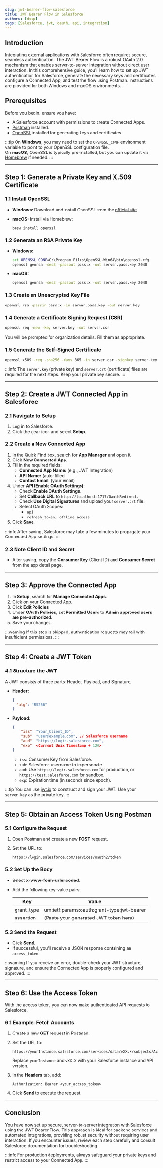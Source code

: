 ```yaml
---
slug: jwt-bearer-flow-salesforce
title: JWT Bearer Flow in Salesforce
authors: [deep]
tags: [Salesforce, jwt, oauth, api, integration]
---
```


## Introduction

Integrating external applications with Salesforce often requires secure, seamless authentication. The JWT Bearer Flow is a robust OAuth 2.0 mechanism that enables server-to-server integration without direct user interaction. In this comprehensive guide, you'll learn how to set up JWT authentication for Salesforce, generate the necessary keys and certificates, configure a Connected App, and test the flow using Postman. Instructions are provided for both Windows and macOS environments.

## <!-- truncate -->

## Prerequisites

Before you begin, ensure you have:

- A Salesforce account with permissions to create Connected Apps.
- [Postman](https://www.postman.com/downloads/) installed.
- [OpenSSL](https://www.openssl.org/) installed for generating keys and certificates.

:::tip
On **Windows**, you may need to set the `OPENSSL_CONF` environment variable to point to your OpenSSL configuration file.  
On **macOS**, OpenSSL is typically pre-installed, but you can update it via [Homebrew](https://brew.sh/) if needed.
:::

---

## Step 1: Generate a Private Key and X.509 Certificate

### 1.1 Install OpenSSL

- **Windows:** Download and install OpenSSL from the [official site](https://slproweb.com/products/Win32OpenSSL.html).
- **macOS:** Install via Homebrew:

  ```bash
  brew install openssl
  ```

### 1.2 Generate an RSA Private Key

- **Windows:**

  ```cmd
  set OPENSSL_CONF=C:\Program Files\OpenSSL-Win64\bin\openssl.cfg
  openssl genrsa -des3 -passout pass:x -out server.pass.key 2048
  ```

- **macOS:**

  ```bash
  openssl genrsa -des3 -passout pass:x -out server.pass.key 2048
  ```

### 1.3 Create an Unencrypted Key File

```bash
openssl rsa -passin pass:x -in server.pass.key -out server.key
```

### 1.4 Generate a Certificate Signing Request (CSR)

```bash
openssl req -new -key server.key -out server.csr
```

You will be prompted for organization details. Fill them as appropriate.

### 1.5 Generate the Self-Signed Certificate

```bash
openssl x509 -req -sha256 -days 365 -in server.csr -signkey server.key -out server.crt
```

:::info
The `server.key` (private key) and `server.crt` (certificate) files are required for the next steps. Keep your private key secure.
:::

---

## Step 2: Create a JWT Connected App in Salesforce

### 2.1 Navigate to Setup

1. Log in to Salesforce.
2. Click the gear icon and select **Setup**.

### 2.2 Create a New Connected App

1. In the Quick Find box, search for **App Manager** and open it.
2. Click **New Connected App**.
3. Fill in the required fields:
   - **Connected App Name:** (e.g., JWT Integration)
   - **API Name:** (auto-filled)
   - **Contact Email:** (your email)
4. Under **API (Enable OAuth Settings)**:
   - Check **Enable OAuth Settings**.
   - Set **Callback URL** to `http://localhost:1717/OauthRedirect`.
   - Check **Use Digital Signatures** and upload your `server.crt` file.
   - Select OAuth Scopes:
     - `api`
     - `refresh_token, offline_access`
5. Click **Save**.

:::info
After saving, Salesforce may take a few minutes to propagate your Connected App settings.
:::

### 2.3 Note Client ID and Secret

- After saving, copy the **Consumer Key** (Client ID) and **Consumer Secret** from the app detail page.

---

## Step 3: Approve the Connected App

1. In **Setup**, search for **Manage Connected Apps**.
2. Click on your Connected App.
3. Click **Edit Policies**.
4. Under **OAuth Policies**, set **Permitted Users** to **Admin approved users are pre-authorized**.
5. Save your changes.

:::warning
If this step is skipped, authentication requests may fail with insufficient permissions.
:::

---

## Step 4: Create a JWT Token

### 4.1 Structure the JWT

A JWT consists of three parts: Header, Payload, and Signature.

- **Header:**

  ```json
  {
  	"alg": "RS256"
  }
  ```

- **Payload:**

  ```json
  {
      "iss": "Your_Client_ID",
      "sub": "user@example.com", // Salesforce username
      "aud": "https://login.salesforce.com",
      "exp": <Current Unix Timestamp + 120>
  }
  ```

  - `iss`: Consumer Key from Salesforce.
  - `sub`: Salesforce username to impersonate.
  - `aud`: Use `https://login.salesforce.com` for production, or `https://test.salesforce.com` for sandbox.
  - `exp`: Expiration time (in seconds since epoch).

:::tip
You can use [jwt.io](https://jwt.io/) to construct and sign your JWT. Use your `server.key` as the private key.
:::

---

## Step 5: Obtain an Access Token Using Postman

### 5.1 Configure the Request

1. Open Postman and create a new **POST** request.
2. Set the URL to:

   ```
   https://login.salesforce.com/services/oauth2/token
   ```

### 5.2 Set Up the Body

- Select **x-www-form-urlencoded**.
- Add the following key-value pairs:

  | Key        | Value                                       |
  | ---------- | ------------------------------------------- |
  | grant_type | urn:ietf:params:oauth:grant-type:jwt-bearer |
  | assertion  | (Paste your generated JWT token here)       |

### 5.3 Send the Request

- Click **Send**.
- If successful, you'll receive a JSON response containing an `access_token`.

:::warning
If you receive an error, double-check your JWT structure, signature, and ensure the Connected App is properly configured and approved.
:::

---

## Step 6: Use the Access Token

With the access token, you can now make authenticated API requests to Salesforce.

### 6.1 Example: Fetch Accounts

1. Create a new **GET** request in Postman.
2. Set the URL to:

   ```
   https://yourInstance.salesforce.com/services/data/vXX.X/sobjects/Account/
   ```

   Replace `yourInstance` and `vXX.X` with your Salesforce instance and API version.

3. In the **Headers** tab, add:

   ```
   Authorization: Bearer <your_access_token>
   ```

4. Click **Send** to execute the request.

---

## Conclusion

You have now set up secure, server-to-server integration with Salesforce using the JWT Bearer Flow. This approach is ideal for backend services and automated integrations, providing robust security without requiring user interaction. If you encounter issues, review each step carefully and consult Salesforce documentation for troubleshooting.

:::info
For production deployments, always safeguard your private keys and restrict access to your Connected App.
:::
